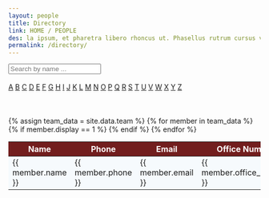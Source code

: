 ```yaml
---
layout: people
title: Directory
link: HOME / PEOPLE
des: la ipsum, et pharetra libero rhoncus ut. Phasellus rutrum cursus velit ulla ipsum, et pharetra libero rh.
permalink: /directory/
---
```


<div class="search-container direct">
<input type="text" id="search-bar" placeholder="Search by name ..." oninput="searchEntries()">
</div>

<br>
<div class="alphabet-links">
<a href="#" class="alphabet-link">A</a>
<a href="#" class="alphabet-link">B</a>
<a href="#" class="alphabet-link">C</a>
<a href="#" class="alphabet-link">D</a>
<a href="#" class="alphabet-link">E</a>
<a href="#" class="alphabet-link">F</a>
<a href="#" class="alphabet-link">G</a>
<a href="#" class="alphabet-link">H</a>
<a href="#" class="alphabet-link">I</a>
<a href="#" class="alphabet-link">J</a>
<a href="#" class="alphabet-link">K</a>
<a href="#" class="alphabet-link">L</a>
<a href="#" class="alphabet-link">M</a>
<a href="#" class="alphabet-link">N</a>
<a href="#" class="alphabet-link">O</a>
<a href="#" class="alphabet-link">P</a>
<a href="#" class="alphabet-link">Q</a>
<a href="#" class="alphabet-link">R</a>
<a href="#" class="alphabet-link">S</a>
<a href="#" class="alphabet-link">T</a>
<a href="#" class="alphabet-link">U</a>
<a href="#" class="alphabet-link">V</a>
<a href="#" class="alphabet-link">W</a>
<a href="#" class="alphabet-link">X</a>
<a href="#" class="alphabet-link">Y</a>
<a href="#" class="alphabet-link">Z</a>
</div>
<br><br><br>

<table id="entry-table" style="background-color: #cae9ff22;">
<thead>
<tr style="background-color: rgb(114, 30, 30);">
<th style="color: rgb(255, 255, 255);">Name</th>
<th style="color: rgb(255, 255, 255);">Phone</th>
<th style="color: rgb(255, 255, 255);">Email</th>
<th style="color: rgb(255, 255, 255);">Office Number</th>
</tr>
</thead>
<tbody id="entries">
{% assign team_data = site.data.team %}
{% for member in team_data %}
{% if member.display == 1 %}
<tr class="member-row">
<td class="name">{{ member.name }}</td>
<td class="ph">{{ member.phone }}</td>
<td class="em">{{ member.email }}</td>
<td class="office">{{ member.office_number }}</td>
</tr>
{% endif %}
{% endfor %}
</tbody>
</table>

<div class="pagination-container">
<ul id="pagination" class="pagination"></ul>
</div>

<style>
    /* page-banner image */
    .background-about {
        background-image: url("{{ site.baseurl }}/images/Directory.png");
    }
</style>


<script src="{{ site.baseurl }}/js/pages/directory.js">
</script>

